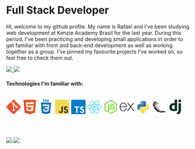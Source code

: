 # Full Stack Developer

Hi, welcome to my github profile. My name is Rafael and I've been studying web development at Kenzie Academy Brasil for the last year. During this period, I've been practicing and developing small applications in order to get familiar with front and back-end development as well as working together as a group. I've pinned my favourite projects I've worked on, so feel free to check them out.

<a href='https://www.linkedin.com/in/rafael-schug/'>
  <img src='https://img.shields.io/static/v1?label&message=Linkedin&color=blue&style=for-the-badge&logo=linkedin'/>
</a>
<a href='mailto:rafaelschugbc@gmail.com'>
  <img src='https://img.shields.io/static/v1?label&message=Gmail&color=red&style=for-the-badge&logo=gmail&logoColor=white'/>
</a>

<br/>

#### Technologies I'm familiar with:

<br/>

<div >
  <img title='git' src="https://github.com/devicons/devicon/raw/master/icons/git/git-original.svg" width="40"/>
  <img title='html5' src="https://github.com/devicons/devicon/raw/master/icons/html5/html5-original.svg" width="40"/>
  <img title='css' src="https://github.com/devicons/devicon/raw/master/icons/css3/css3-plain-wordmark.svg" width="40"/>
  <img title='javascript' src="https://github.com/devicons/devicon/raw/master/icons/javascript/javascript-original.svg" width="40"/>
  <img title='typescript' src="https://github.com/devicons/devicon/raw/master/icons/typescript/typescript-original.svg" width="40"/>
  <img title='react' src="https://github.com/devicons/devicon/raw/master/icons/react/react-original.svg" width="40"/>
  <img title='nodejs' src="https://github.com/devicons/devicon/raw/master/icons/nodejs/nodejs-original.svg" width="40"/>
  <img title='express' src="https://github.com/devicons/devicon/raw/master/icons/express/express-original.svg" width="40"/>
  <img title='python' src="https://github.com/devicons/devicon/raw/master/icons/python/python-original.svg" width="40"/>
  <img title='flask' src="https://github.com/devicons/devicon/raw/master/icons/flask/flask-original.svg" width="40"/>
  <img title='django' src="https://github.com/devicons/devicon/raw/master/icons/django/django-plain.svg" width="40"/>
</div>

#

<br/>
          

<a href="https://github.com/anuraghazra/github-readme-stats">
  <img align="center" src="https://github-readme-stats.vercel.app/api?username=rafaelschug&theme=vue&count_private=true&show_icons=true&hide_border=true" />
</a>
<a href="https://git.io/streak-stats">
  <img align="center" src="https://github-readme-streak-stats.herokuapp.com/?user=rafaelschug&theme=vue&hide_border=true"/>
</a>

